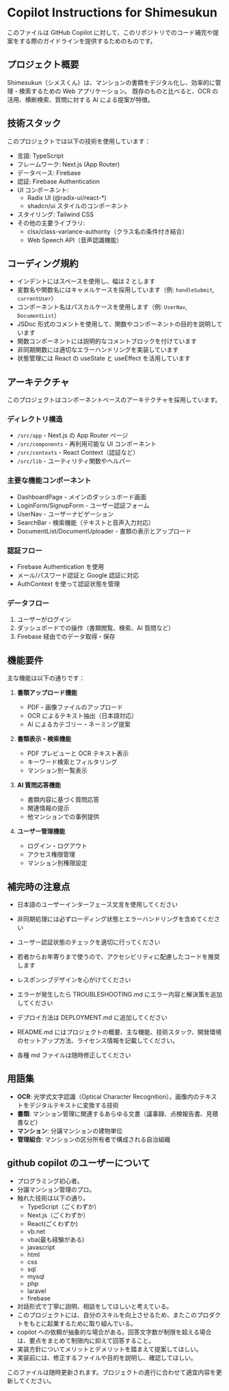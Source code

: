 # Copilot Instructions for Shimesukun

このファイルは GitHub Copilot に対して、このリポジトリでのコード補完や提案をする際のガイドラインを提供するためのものです。

## プロジェクト概要

Shimesukun（シメスくん）は、マンションの書類をデジタル化し、効率的に管理・検索するための Web アプリケーション。
既存のものと比べると、OCR の活用、横断検索、質問に対する AI による提案が特徴。

## 技術スタック

このプロジェクトでは以下の技術を使用しています：

- 言語: TypeScript
- フレームワーク: Next.js (App Router)
- データベース: Firebase
- 認証: Firebase Authentication
- UI コンポーネント:
  - Radix UI (@radix-ui/react-\*)
  - shadcn/ui スタイルのコンポーネント
- スタイリング: Tailwind CSS
- その他の主要ライブラリ:
  - clsx/class-variance-authority（クラス名の条件付き結合）
  - Web Speech API（音声認識機能）

## コーディング規約

- インデントにはスペースを使用し、幅は 2 とします
- 変数名や関数名にはキャメルケースを採用しています（例: `handleSubmit`, `currentUser`）
- コンポーネント名はパスカルケースを使用します（例: `UserNav`, `DocumentList`）
- JSDoc 形式のコメントを使用して、関数やコンポーネントの目的を説明しています
- 関数コンポーネントには説明的なコメントブロックを付けています
- 非同期関数には適切なエラーハンドリングを実装しています
- 状態管理には React の useState と useEffect を活用しています

## アーキテクチャ

このプロジェクトはコンポーネントベースのアーキテクチャを採用しています。

### ディレクトリ構造

- `/src/app` - Next.js の App Router ページ
- `/src/components` - 再利用可能な UI コンポーネント
- `/src/contexts` - React Context（認証など）
- `/src/lib` - ユーティリティ関数やヘルパー

### 主要な機能コンポーネント

- DashboardPage - メインのダッシュボード画面
- LoginForm/SignupForm - ユーザー認証フォーム
- UserNav - ユーザーナビゲーション
- SearchBar - 検索機能（テキストと音声入力対応）
- DocumentList/DocumentUploader - 書類の表示とアップロード

### 認証フロー

- Firebase Authentication を使用
- メール/パスワード認証と Google 認証に対応
- AuthContext を使って認証状態を管理

### データフロー

1. ユーザーがログイン
2. ダッシュボードでの操作（書類閲覧、検索、AI 質問など）
3. Firebase 経由でのデータ取得・保存

## 機能要件

主な機能は以下の通りです：

1. **書類アップロード機能**

   - PDF・画像ファイルのアップロード
   - OCR によるテキスト抽出（日本語対応）
   - AI によるカテゴリー・ネーミング提案

2. **書類表示・検索機能**

   - PDF プレビューと OCR テキスト表示
   - キーワード検索とフィルタリング
   - マンション別一覧表示

3. **AI 質問応答機能**

   - 書類内容に基づく質問応答
   - 関連情報の提示
   - 他マンションでの事例提供

4. **ユーザー管理機能**
   - ログイン・ログアウト
   - アクセス権限管理
   - マンション別権限設定

## 補完時の注意点

- 日本語のユーザーインターフェース文言を使用してください
- 非同期処理には必ずローディング状態とエラーハンドリングを含めてください
- ユーザー認証状態のチェックを適切に行ってください
- 若者からお年寄りまで使うので、アクセシビリティに配慮したコードを推奨します
- レスポンシブデザインを心がけてください

- エラーが発生したら TROUBLESHOOTING.md にエラー内容と解決策を追加してください
- デプロイ方法は DEPLOYMENT.md に追加してください
- README.md にはプロジェクトの概要、主な機能、技術スタック、開発環境のセットアップ方法、ライセンス情報を記載してください。
- 各種 md ファイルは随時修正してください

## 用語集

- **OCR**: 光学式文字認識（Optical Character Recognition）。画像内のテキストをデジタルテキストに変換する技術
- **書類**: マンション管理に関連するあらゆる文書（議事録、点検報告書、見積書など）
- **マンション**: 分譲マンションの建物単位
- **管理組合**: マンションの区分所有者で構成される自治組織

## github copilot のユーザーについて

- プログラミング初心者。
- 分譲マンション管理のプロ。
- 触れた技術は以下の通り。
  - TypeScript（ごくわずか）
  - Next.js（ごくわずか）
  - React(ごくわずか)
  - vb.net
  - vba(最も経験がある)
  - javascript
  - html
  - css
  - sql
  - mysql
  - php
  - laravel
  - firebase
- 対話形式で丁寧に説明、相談をしてほしいと考えている。
- このプロジェクトには、自分のスキルを向上させるため、またこのプロダクトをもとに起業するために取り組んでいる。
- copilot への依頼が抽象的な場合がある。回答文字数が制限を超える場合は、要点をまとめて制限内に抑えて回答すること。
- 実装方針についてメリットとデメリットを踏まえて提案してほしい。
- 実装前には、修正するファイルや目的を説明し、確認してほしい。

このファイルは随時更新されます。プロジェクトの進行に合わせて適宜内容を更新してください。
